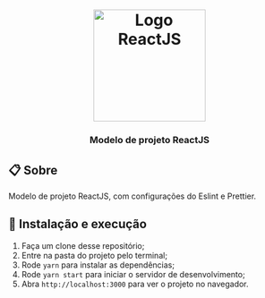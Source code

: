 <h1 align="center">
    <img alt="Logo ReactJS" src="https://process.fs.teachablecdn.com/ADNupMnWyR7kCWRvm76Laz/resize=width:705/https://www.filepicker.io/api/file/Iq6QSY8vRs6XAaOJ10UP" width="200px" />
</h1>

<h3 align="center">
  Modelo de projeto ReactJS
</h3>

## 📋 Sobre

Modelo de projeto ReactJS, com configurações do Eslint e Prettier.

## 🚀 Instalação e execução

1. Faça um clone desse repositório;
2. Entre na pasta do projeto pelo terminal;
3. Rode `yarn` para instalar as dependências;
4. Rode `yarn start` para iniciar o servidor de desenvolvimento;
5. Abra `http://localhost:3000` para ver o projeto no navegador.
